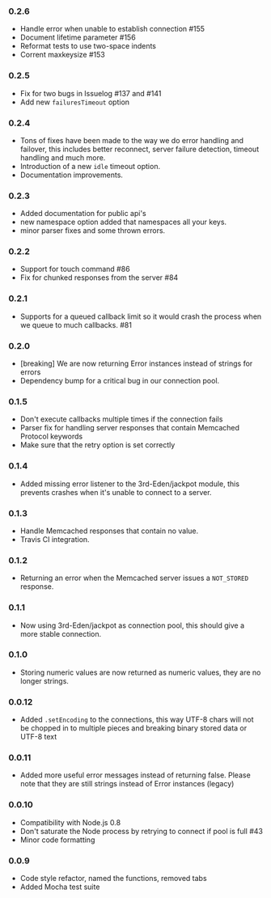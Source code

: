 ### 0.2.6
  - Handle error when unable to establish connection #155
  - Document lifetime parameter #156
  - Reformat tests to use two-space indents
  - Corrent maxkeysize #153

### 0.2.5
  - Fix for two bugs in Issuelog #137 and #141
  - Add new `failuresTimeout` option

### 0.2.4
  - Tons of fixes have been made to the way we do error handling and failover,
    this includes better reconnect, server failure detection, timeout handling
    and much more.
  - Introduction of a new `idle` timeout option.
  - Documentation improvements.

### 0.2.3
  - Added documentation for public api's
  - new namespace option added that namespaces all your keys.
  - minor parser fixes and some thrown errors.

### 0.2.2
 - Support for touch command #86
 - Fix for chunked responses from the server #84

### 0.2.1
 - Supports for a queued callback limit so it would crash the process when we queue
   to much callbacks. #81

### 0.2.0
 - [breaking] We are now returning Error instances instead of strings for errors
 - Dependency bump for a critical bug in our connection pool.

### 0.1.5
 - Don't execute callbacks multiple times if the connection fails
 - Parser fix for handling server responses that contain Memcached Protocol
   keywords
 - Make sure that the retry option is set correctly

### 0.1.4
 - Added missing error listener to the 3rd-Eden/jackpot module, this prevents crashes
   when it's unable to connect to a server.

### 0.1.3
 - Handle Memcached responses that contain no value.
 - Travis CI integration.

### 0.1.2
 - Returning an error when the Memcached server issues a `NOT_STORED` response.

### 0.1.1
 - Now using 3rd-Eden/jackpot as connection pool, this should give a more stable
   connection.

### 0.1.0
 - Storing numeric values are now returned as numeric values, they are no
   longer strings.

### 0.0.12
 - Added `.setEncoding` to the connections, this way UTF-8 chars will not be
   chopped in to multiple pieces and breaking binary stored data or UTF-8 text

### 0.0.11
 - Added more useful error messages instead of returning false. Please note
   that they are still strings instead of Error instances (legacy)

### 0.0.10
 - Compatibility with Node.js 0.8
 - Don't saturate the Node process by retrying to connect if pool is full #43
 - Minor code formatting

### 0.0.9
 - Code style refactor, named the functions, removed tabs
 - Added Mocha test suite
